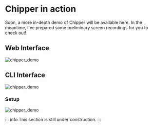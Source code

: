 # Chipper in action

Soon, a more in-depth demo of Chipper will be available here. In the meantime, I’ve prepared some preliminary screen recordings for you to check out!

## Web Interface

![chipper_demo](/assets/chipper_demo_01.gif)

## CLI Interface

![chipper_demo](/assets/demo_cli_01.gif)

### Setup

![chipper_demo](/assets/chipper_setup_demo_01.gif)

::: info
This section is still under construction.
:::
